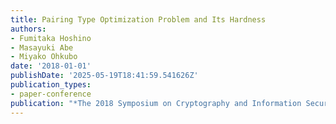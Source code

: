 ```yaml
---
title: Pairing Type Optimization Problem and Its Hardness
authors:
- Fumitaka Hoshino
- Masayuki Abe
- Miyako Ohkubo
date: '2018-01-01'
publishDate: '2025-05-19T18:41:59.541626Z'
publication_types:
- paper-conference
publication: "*The 2018 Symposium on Cryptography and Information Security (SCIS'18)*"
---
```

